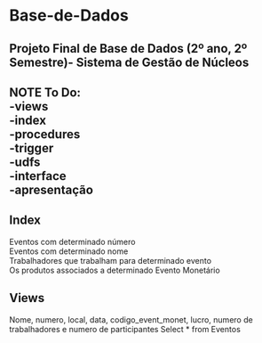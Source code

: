 # Base-de-Dados
Projeto Final de Base de Dados (2º ano, 2º Semestre)- Sistema de Gestão de Núcleos<br />
---
**NOTE**
To Do:<br />
-views<br />
-index<br />
-procedures<br />
-trigger<br />
-udfs<br />
-interface<br />
-apresentação<br />
---

## Index
Eventos com determinado número<br />
Eventos com determinado nome<br />
Trabalhadores que trabalham para determinado evento<br />
Os produtos associados a determinado Evento Monetário<br />

## Views
Nome, numero, local, data, codigo_event_monet, lucro, numero de trabalhadores e numero de participantes
Select * from Eventos
